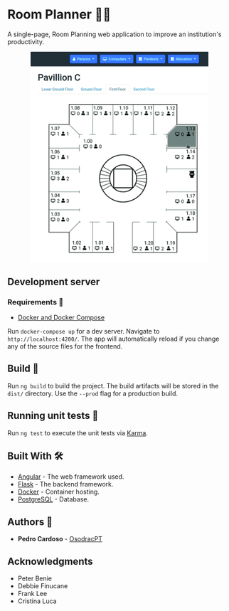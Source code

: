 # Room Planner 🚪🏢

A single-page, Room Planning web application to improve an institution's productivity.

<div style="text-align:center">
<img src="/docs/img/roomplanner-screenshot.jpg" alt="Roomplanner screenshot" width="400"/>
</div>

## Development server

### Requirements 🧱

- [Docker and Docker Compose](https://www.docker.com/)

Run `docker-compose up` for a dev server. Navigate to `http://localhost:4200/`. The app will automatically reload if you change any of the source files for the frontend.

## Build 🚀

Run `ng build` to build the project. The build artifacts will be stored in the `dist/` directory. Use the `--prod` flag for a production build.

## Running unit tests 🎯

Run `ng test` to execute the unit tests via [Karma](https://karma-runner.github.io).

## Built With 🛠️

- [Angular](https://angular.io/) - The web framework used.
- [Flask](https://flask.palletsprojects.com/en/1.1.x/) - The backend framework.
- [Docker](https://www.docker.com/) - Container hosting.
- [PostgreSQL](https://www.postgresql.org/) - Database.

## Authors 💪

- **Pedro Cardoso** - [OsodracPT](https://github.com/OsodracPT)

## Acknowledgments

- Peter Benie
- Debbie Finucane
- Frank Lee
- Cristina Luca
